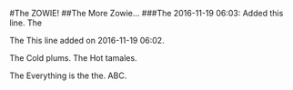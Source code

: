 #The ZOWIE!
##The More Zowie...
###The 2016-11-19 06:03: Added this line.
The 

The This line added on 2016-11-19 06:02.

The Cold plums.
The Hot tamales.

The Everything is the the. ABC.

